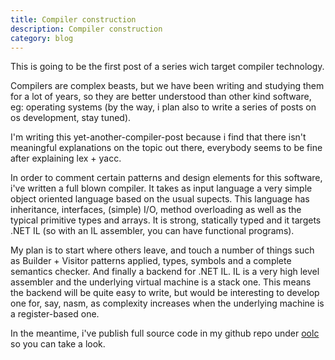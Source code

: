 ```yaml
---
title: Compiler construction
description: Compiler construction
category: blog
---
```


This is going to be the first post of a series wich target compiler technology.

Compilers are complex beasts, but we have been writing and studying them for a lot of years, so they are better understood than other kind software, eg: operating systems 
(by the way, i plan also to write a series of posts on os development, stay tuned).

I'm writing this yet-another-compiler-post because i find that there isn't meaningful explanations on the topic out there, everybody seems to be fine
after explaining lex + yacc.

In order to comment certain patterns and design elements for this software, i've written a full blown compiler.
It takes as input language a very simple object oriented language based on the usual supects.
This language has inheritance, interfaces, (simple) I/O, method overloading as well as the typical primitive types and arrays.
It is strong, statically typed and it targets .NET IL (so with an IL assembler, you can have functional programs).

My plan is to start where others leave, and touch a number of things such as Builder + Visitor patterns applied, types, symbols and 
a complete semantics checker. And finally a backend for .NET IL. IL is a very high level assembler and the underlying virtual machine is a stack one.
This means the backend will be quite easy to write, but would be interesting to develop one for, say, nasm, as complexity increases when the underlying
 machine is a register-based one.

In the meantime, i've publish full source code in my github repo under [oolc](https://github.com/yandroskaos/oolc) so you can take a look.


